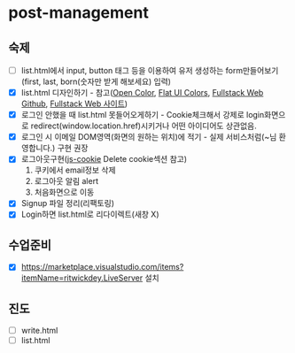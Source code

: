 # post-management

## 숙제

- [ ] list.html에서 input, button 태그 등을 이용하여 유저 생성하는 form만들어보기(first, last, born(숫자만 받게 해보세요) 입력)
- [x] list.html 디자인하기 - 참고([Open Color](https://yeun.github.io/open-color/), [Flat UI Colors](https://flatuicolors.com), [Fullstack Web Github](https://github.com/qvil/fullstack-web), [Fullstack Web 사이트](https://qvil.github.io/fullstack-web/))
- [x] 로그인 안했을 때 list.html 못들어오게하기 - Cookie체크해서 강제로 login화면으로 redirect(window.location.href)시키거나 어떤 아이디어도 상관없음.
- [x] 로그인 시 이메일 DOM영역(화면의 원하는 위치)에 적기 - 실제 서비스처럼(~님 환영합니다.) 구현 권장
- [x] 로그아웃구현([js-cookie](https://github.com/js-cookie/js-cookie#basic-usage) Delete cookie섹션 참고)
  1. 쿠키에서 email정보 삭제
  1. 로그아웃 알림 alert
  1. 처음화면으로 이동
- [x] Signup 파일 정리(리팩토링)
- [x] Login하면 list.html로 리다이렉트(새창 X)

## 수업준비

- [x] https://marketplace.visualstudio.com/items?itemName=ritwickdey.LiveServer 설치

## 진도

- [ ] write.html
- [ ] list.html

